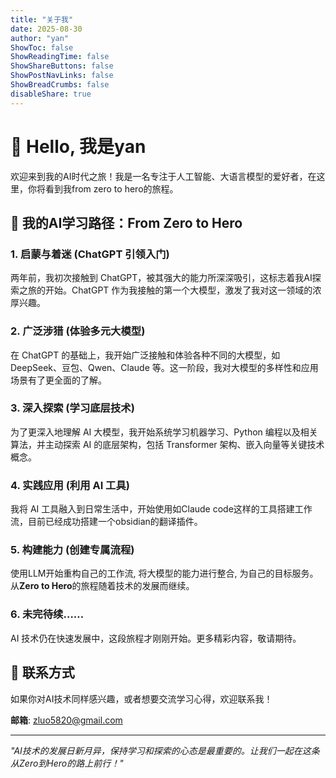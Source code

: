 ```yaml
---
title: "关于我"
date: 2025-08-30
author: "yan"
ShowToc: false
ShowReadingTime: false
ShowShareButtons: false
ShowPostNavLinks: false
ShowBreadCrumbs: false
disableShare: true
---
```


# 👋 Hello, 我是yan

欢迎来到我的AI时代之旅！我是一名专注于人工智能、大语言模型的爱好者，在这里，你将看到我from zero to hero的旅程。

## 🚀 我的AI学习路径：From Zero to Hero

### 1. 启蒙与着迷 (ChatGPT 引领入门)
两年前，我初次接触到 ChatGPT，被其强大的能力所深深吸引，这标志着我AI探索之旅的开始。ChatGPT 作为我接触的第一个大模型，激发了我对这一领域的浓厚兴趣。

### 2. 广泛涉猎 (体验多元大模型)
在 ChatGPT 的基础上，我开始广泛接触和体验各种不同的大模型，如 DeepSeek、豆包、Qwen、Claude 等。这一阶段，我对大模型的多样性和应用场景有了更全面的了解。

### 3. 深入探索 (学习底层技术)
为了更深入地理解 AI 大模型，我开始系统学习机器学习、Python 编程以及相关算法，并主动探索 AI 的底层架构，包括 Transformer 架构、嵌入向量等关键技术概念。

### 4. 实践应用 (利用 AI 工具)
我将 AI 工具融入到日常生活中，开始使用如Claude code这样的工具搭建工作流，目前已经成功搭建一个obsidian的翻译插件。

### 5. 构建能力 (创建专属流程)
使用LLM开始重构自己的工作流, 将大模型的能力进行整合, 为自己的目标服务。从**Zero to Hero**的旅程随着技术的发展而继续。

### 6. 未完待续……
AI 技术仍在快速发展中，这段旅程才刚刚开始。更多精彩内容，敬请期待。




## 📧 联系方式

如果你对AI技术同样感兴趣，或者想要交流学习心得，欢迎联系我！

**邮箱**: zluo5820@gmail.com

---

*"AI技术的发展日新月异，保持学习和探索的心态是最重要的。让我们一起在这条从Zero到Hero的路上前行！"*